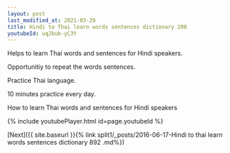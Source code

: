 ```yaml
---
layout: post
last_modified_at: 2021-03-29
title: Hindi to Thai learn words sentences dictionary 200 
youtubeId: uqJbub-yC3Y
---
```

 
 
Helps to learn Thai words and sentences for Hindi speakers.

Opportunitiy to repeat the words sentences. 

Practice Thai language. 
 
10 minutes practice every day. 
 
How to learn Thai words and sentences for Hindi speakers 
 
{% include youtubePlayer.html id=page.youtubeId %}
 
 
[Next]({{ site.baseurl }}{% link  split1/_posts/2016-06-17-Hindi to thai learn words sentences dictionary 892 .md%})
 
